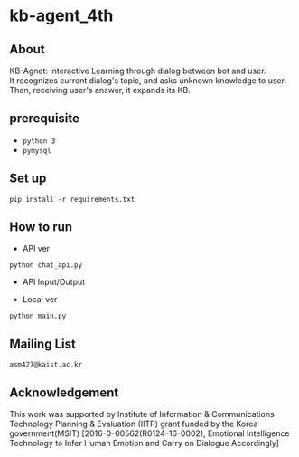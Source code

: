 # kb-agent_4th
## About

KB-Agnet: Interactive Learning through dialog between bot and user.  
It recognizes current dialog's topic, and asks unknown knowledge to user.  
Then, receiving user's answer, it expands its KB.  

## prerequisite
* `python 3`
* `pymysql`


## Set up
```
pip install -r requirements.txt
```
## How to run
* API ver
```
python chat_api.py
```
  + API Input/Output
  

* Local ver
```
python main.py
```

## Mailing List
`asm427@kaist.ac.kr`  


## Acknowledgement
This work was supported by Institute of Information & Communications Technology Planning & Evaluation (IITP) grant funded by the Korea government(MSIT) [2016-0-00562(R0124-16-0002), Emotional Intelligence Technology to Infer Human Emotion and Carry on Dialogue Accordingly]
